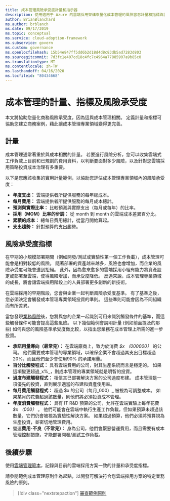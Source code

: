```yaml
---
title: 成本管理風險承受度計量和指示器
description: 使用適用于 Azure 的雲端採用架構來量化成本管理的風險容忍計量和指標與雲端治理相關。
author: BrianBlanchard
ms.author: brblanch
ms.date: 09/17/2019
ms.topic: conceptual
ms.service: cloud-adoption-framework
ms.subservice: govern
ms.custom: governance
ms.openlocfilehash: 15b54e847ff5dd6b2d18d4d8c83db5ad7283d803
ms.sourcegitcommit: 7d3fc1e407cd18c4fc7c4964a77885907a9b85c0
ms.translationtype: MT
ms.contentlocale: zh-TW
ms.lasthandoff: 04/16/2020
ms.locfileid: "80434668"
---
```

# <a name="cost-management-metrics-indicators-and-risk-tolerance"></a>成本管理的計量、指標及風險承受度

本文將協助您量化商務風險承受度，因為這與成本管理相關。 定義計量和指標可協助您建立商務案例，藉此讓成本管理專業領域變得更完善。

## <a name="metrics"></a>計量

成本管理通常著重於與成本相關的計量。 若要進行風險分析，您可以收集雲端式工作負載上目前和已規劃的費用資料，以判斷要面對多少風險，以及針對您雲端採用策略投資成本治理有多重要。

以下是您應該收集的實用計量範例，以協助您評估成本管理專業領域內的風險承受度：

- **年度支出：** 雲端提供者所提供服務的每年總成本。
- **每月費用：** 雲端提供者所提供服務的每月成本總計。
- **預測與實際比率：** 比較預測與實際支出（每月或每年）的比率。
- **採用（MOM）比率的步調：** 從 month 到 month 的雲端成本差異百分比。
- **累積的成本：** 總每日費用總計，從當月開始算起。
- **支出趨勢：** 針對預算的支出趨勢。

## <a name="risk-tolerance-indicators"></a>風險承受度指標

在早期的小規模部署期間（例如開發/測試或實驗性第一個工作負載），成本管理可能會是相對較低的風險。 隨著部署的資產越來越多，風險也會增加，而企業的風險承受度可能會遭到拒絕。 此外，因為愈來愈多的雲端採用小組有能力將資產設定或部署至雲端，使得風險增加，而承受度降低。 反過來說，成本管理專業領域的成長，將會讓雲端採用階段上的人員部署更多創新的新技術。

在雲端採用的早期階段，您會與企業一起判斷風險承受度基準。 有了基準之後，您必須決定會觸發成本管理專業領域投資的準則。 這些準則可能會因為不同組織而有所差異。

當您發現[業務風險](./business-risks.md)後，您將與您的企業一起識別可用來識別觸發條件的基準，而這些觸發條件可能會提高這些風險。 以下幾個範例會說明計量 (例如前面提及的那些) 如何與您的風險基準承受度做比較，以指出您業務在成本管理上所需的進一步投資。

- **承諾用量導向（最常見）：** 在雲端廠商上，致力於消費 _$x （000000）_ 的公司。 他們需要成本管理的專業領域，以確保企業不會超過其支出目標超過20%，而且他們至少會使用90% 的承諾用量。
- **百分比觸發程式：** 具有雲端費用的公司，對其生產系統而言是穩定的。 如果這項變更超過_x%_，則成本管理的專業領域就是明智的投資。
- **過度布建觸發程式：** 相信其已部署解決方案的公司過度布建。 成本管理是一項優先的投資，直到展示適當的布建和資產使用率。
- **每月費用觸發程式：** 超過 $x 的公司（每月_000）_ 被視為可調整成本。 如果某月的花費超過該數量，則他們將必須投資成本管理。
- **年度消費觸發程式：** 具有 IT R&D 預算的公司，允許在雲端實驗上每年花費 _$x （000）_ 。 他們可能會在雲端中執行生產工作負載，但如果預算未超過該數量，它們仍會被視為實驗性解決方案。 如果超過預算，他們必須將預算視為生產投資，並密切地管理費用。
- 營運**費用-不良（不常見）：** 身為公司，他們會厭惡營運費用，而且需要有成本管理控制措施，才能部署開發/測試工作負載。

## <a name="next-steps"></a>後續步驟

使用[雲端管理範本](./template.md)，記錄與目前的雲端採用方案一致的計量和承受度指標。

請參閱範例成本管理原則作為起點，以開發可解決符合您雲端採用方案的特定業務風險的原則。

> [!div class="nextstepaction"]
> [審查範例原則](./policy-statements.md)

